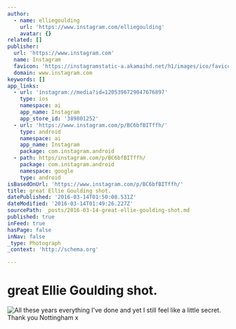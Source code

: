 ```yaml
---
author:
  - name: elliegoulding
    url: 'https://www.instagram.com/elliegoulding'
    avatar: {}
related: []
publisher:
  url: 'https://www.instagram.com'
  name: Instagram
  favicon: 'https://instagramstatic-a.akamaihd.net/h1/images/ico/favicon.ico/7cdab0872b15.ico'
  domain: www.instagram.com
keywords: []
app_links:
  - url: 'instagram://media?id=1205396729047676897'
    type: ios
    namespace: ai
    app_name: Instagram
    app_store_id: '389801252'
  - url: 'https://www.instagram.com/p/BC6bfBITffh/'
    type: android
    namespace: ai
    app_name: Instagram
    package: com.instagram.android
  - path: https/instagram.com/p/BC6bfBITffh/
    package: com.instagram.android
    namespace: google
    type: android
isBasedOnUrl: 'https://www.instagram.com/p/BC6bfBITffh/'
title: great Ellie Goulding shot.
datePublished: '2016-03-14T01:50:08.531Z'
dateModified: '2016-03-14T01:49:26.227Z'
sourcePath: _posts/2016-03-14-great-ellie-goulding-shot.md
published: true
inFeed: true
hasPage: false
inNav: false
_type: Photograph
_context: 'http://schema.org'

---
```

# great Ellie Goulding shot.
![All these years everything I've done and yet I still feel like a little secret&period; Thank you Nottingham x](https://scontent.cdninstagram.com/t51.2885-15/s640x640/sh0.08/e35/12798128_1676860969253585_1609888588_n.jpg?ig_cache_key=MTIwNTM5NjcyOTA0NzY3Njg5Nw%3D%3D.2)